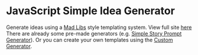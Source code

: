 # JavaScript Simple Idea Generator

Generate ideas using a [Mad Libs](https://en.wikipedia.org/wiki/Mad_Libs) style templating system. 
View full site [here](?)
There are already some pre-made generators (e.g. [Simple Story Prompt Generator](?)).
Or you can create your own templates using the [Custom Generator](?).
